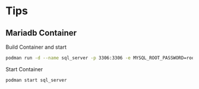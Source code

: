 # Tips
## Mariadb Container

Build Container and start

```bash
podman run -d --name sql_server -p 3306:3306 -e MYSQL_ROOT_PASSWORD=rootpass -v /home/aru/.mariadb/data:/var/lib/mysql mariadb:latest
```

Start Container
```bash
podman start sql_server
```


